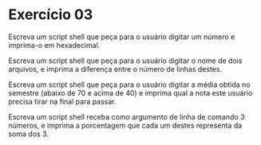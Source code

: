 # Exercício 03

Escreva um script shell que peça para o usuário digitar um número e imprima-o em hexadecimal.

Escreva um script shell que peça para o usuário digitar o nome de dois arquivos, e imprima a diferença entre o número de linhas destes.

Escreva um script shell que peça para o usuário digitar a média obtida no semestre (abaixo de 70 e acima de 40) e imprima qual a nota este usuário precisa tirar na final para passar.

Escreva um script shell receba como argumento de linha de comando 3 números, e imprima a porcentagem que cada um destes representa da soma dos 3.
